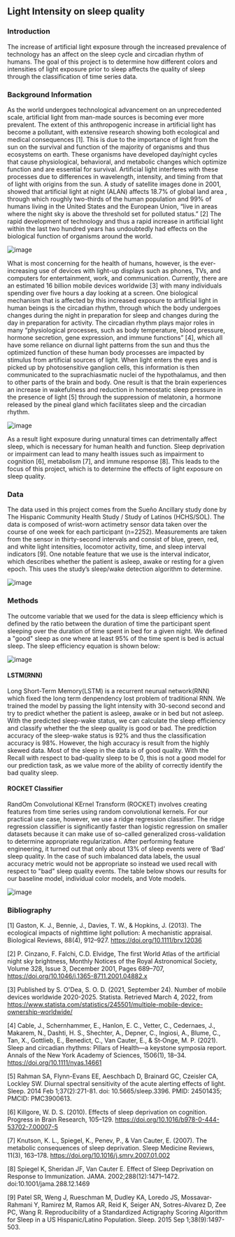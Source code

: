 ## Light Intensity on sleep quality

### Introduction

The increase of artificial light exposure through the increased prevalence of technology has an affect on the sleep cycle and circadian rhythm of humans. The goal of this project is to determine how different colors and intensities of light exposure prior to sleep affects the quality of sleep through the classification of time series data. 

### Background Information

As the world undergoes technological advancement on an unprecedented scale, artificial light from man-made sources is becoming ever more prevalent. The extent of this anthropogenic increase in artificial light has become a pollutant, with extensive research showing both ecological and medical consequences [1]. This is due to the importance of light from the sun on the survival and function of the majority of organisms and thus ecosystems on earth. These organisms have developed day/night cycles that cause physiological, behavioral, and metabolic changes which optimize function and are essential for survival. Artificial light interferes with these processes due to differences in wavelength, intensity, and timing from that of light with origins from the sun. A study of satellite images done in 2001, showed that artificial light at night (ALAN) affects 18.7% of global land area , through which roughly two-thirds of the human population and 99% of humans living in the United States and the European Union, “live in areas where the night sky is above the threshold set for polluted status.” [2] The rapid development of technology and thus a rapid increase in artificial light within the last two hundred years has undoubtedly had effects on the biological function of organisms around the world.

![image](https://user-images.githubusercontent.com/46830657/156947468-01a1c61e-f3b3-4166-a34b-cbec47b72c7f.png)

What is most concerning for the health of humans, however, is the ever-increasing use of devices with light-up displays such as phones, TVs, and computers for entertainment, work, and communication. Currently, there are an estimated 16 billion mobile devices worldwide [3] with many individuals spending over five hours a day looking at a screen. One biological mechanism that is affected by this increased exposure to artificial light in human beings is the circadian rhythm, through which the body undergoes changes during the night in preparation for sleep and changes during the day in preparation for activity. The circadian rhythm plays major roles in many “physiological processes, such as body temperature, blood pressure, hormone secretion, gene expression, and immune functions” [4], which all have some reliance on diurnal light patterns from the sun and thus the optimized function of these human body processes are impacted by stimulus from artificial sources of light. When light enters the eyes and is picked up by photosensitive ganglion cells, this information is then communicated to the suprachiasmatic nuclei of the hypothalamus, and then to other parts of the brain and body. One result is that the brain experiences an increase in wakefulness and reduction in homeostatic sleep pressure in the presence of light [5] through the suppression of melatonin, a hormone released by the pineal gland which facilitates sleep and the circadian rhythm. 

 ![image](https://user-images.githubusercontent.com/46830657/156948045-9edc7794-e503-419d-9c6e-5693a9c71495.png)
 
As a result light exposure during unnatural times can detrimentally affect sleep, which is necessary for human health and function. Sleep deprivation or impairment can lead to many health issues such as impairment to cognition [6], metabolism [7], and immune response [8]. This leads to the focus of this project, which is to determine the effects of light exposure on sleep quality.

### Data
The data used in this project comes from the Sueño Ancillary study done by The Hispanic Community Health Study / Study of Latinos (HCHS/SOL). The data is composed of wrist-worn actimetry sensor data taken over the course of one week for each participant (n=2252). Measurements are taken from the sensor in thirty-second intervals and consist of blue, green, red, and white light intensities, locomotor activity, time, and sleep interval indicators [9]. One notable feature that we use is the interval indicator, which describes whether the patient is asleep, awake or resting for a given epoch. This uses the study’s sleep/wake detection algorithm to determine.

![image](https://user-images.githubusercontent.com/46830657/157585465-e7683746-5a5c-4a01-a79f-d8ff56efaa51.png)

### Methods
The outcome variable that we used for the data is sleep efficiency which is defined by the ratio between the duration of time the participant spent sleeping over the duration of time spent in bed for a given night. We defined a "good" sleep as one where at least 95% of the time spent is bed is actual sleep. The sleep efficiency equation is shown below:

![image](https://user-images.githubusercontent.com/46830657/156948066-09b1a1f8-c9bb-41da-8336-2f682d9a8e29.png)

#### LSTM(RNN)

Long Short-Term Memory(LSTM) is a recurrent neurual network(RNN) which fixed the long term denpendency lost problem of traditional RNN. We trained the model by passing the light intensity with 30-second second and try to predict whether the patient is asleep, awake or in bed but not asleep. With the predicted sleep-wake status, we can calculate the sleep efficiency and classify whether the the sleep quality is good or bad. The prediction accuracy of the sleep-wake status is 92% and thus the classification accuracy is 98%. However, the high accuracy is result from the highly skewed data. Most of the sleep in the data is of good quality. With the Recall with respect to bad-quality sleep to be 0, this is not a good model for our prediction task, as we value more of the ability of correctly identify the bad quality sleep.

#### ROCKET Classifier
RandOm Convolutional KErnel Transform (ROCKET) involves creating features from time series using random convolutional kernels. For our practical use case, however, we use a ridge regression classifier. The ridge regression classifier is significantly faster than logistic regression on smaller datasets because it can make use of so-called generalized cross-validation to determine appropriate regularization. After performing feature engineering, it turned out that only about 13% of sleep events were of ‘Bad’ sleep quality. In the case of such imbalanced data labels, the usual accuracy metric would not be appropriate so instead we used recall with respect to "bad" sleep quality events. The table below shows our results for our baseline model, individual color models, and Vote models.

![image](https://user-images.githubusercontent.com/46830657/157774015-4b75f0c5-7a9a-4289-ac11-bcbad85310e9.png)


### Bibliography
[1] Gaston, K. J., Bennie, J., Davies, T. W., &amp; Hopkins, J. (2013). The ecological impacts of nighttime light pollution: A mechanistic appraisal. Biological Reviews, 88(4), 912–927. https://doi.org/10.1111/brv.12036 

[2] P. Cinzano, F. Falchi, C.D. Elvidge, The first World Atlas of the artificial night sky brightness, Monthly Notices of the Royal Astronomical Society, Volume 328, Issue 3, December 2001, Pages 689–707, https://doi.org/10.1046/j.1365-8711.2001.04882.x

[3] Published by S. O'Dea, S. O. D. (2021, September 24). Number of mobile devices worldwide 2020-2025. Statista. Retrieved March 4, 2022, from https://www.statista.com/statistics/245501/multiple-mobile-device-ownership-worldwide/ 

[4] Cable, J., Schernhammer, E., Hanlon, E. C., Vetter, C., Cedernaes, J., Makarem, N., Dashti, H. S., Shechter, A., Depner, C., Ingiosi, A., Blume, C., Tan, X., Gottlieb, E., Benedict, C., Van Cauter, E., &amp; St‐Onge, M. P. (2021). Sleep and circadian rhythms: Pillars of Health—a keystone symposia report. Annals of the New York Academy of Sciences, 1506(1), 18–34. https://doi.org/10.1111/nyas.14661 

[5] Rahman SA, Flynn-Evans EE, Aeschbach D, Brainard GC, Czeisler CA, Lockley SW. Diurnal spectral sensitivity of the acute alerting effects of light. Sleep. 2014 Feb 1;37(2):271-81. doi: 10.5665/sleep.3396. PMID: 24501435; PMCID: PMC3900613.

[6] Killgore, W. D. S. (2010). Effects of sleep deprivation on cognition. Progress in Brain Research, 105–129. https://doi.org/10.1016/b978-0-444-53702-7.00007-5 

[7] Knutson, K. L., Spiegel, K., Penev, P., &amp; Van Cauter, E. (2007). The metabolic consequences of sleep deprivation. Sleep Medicine Reviews, 11(3), 163–178. https://doi.org/10.1016/j.smrv.2007.01.002 

[8] Spiegel K, Sheridan JF, Van Cauter E. Effect of Sleep Deprivation on Response to Immunization. JAMA. 2002;288(12):1471–1472. doi:10.1001/jama.288.12.1469

[9] Patel SR, Weng J, Rueschman M, Dudley KA, Loredo JS, Mossavar-Rahmani Y, Ramirez M, Ramos AR, Reid K, Seiger AN, Sotres-Alvarez D, Zee PC, Wang R. Reproducibility of a Standardized Actigraphy Scoring Algorithm for Sleep in a US Hispanic/Latino Population. Sleep. 2015 Sep 1;38(9):1497-503. 


